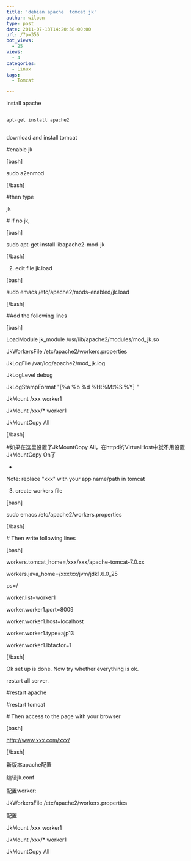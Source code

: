 ```yaml
---
title: 'debian apache  tomcat jk'
author: wiloon
type: post
date: 2011-07-13T14:20:38+00:00
url: /?p=356
bot_views:
  - 25
views:
  - 4
categories:
  - Linux
tags:
  - Tomcat

---
```

install apache

```bash
  
apt-get install apache2
  
```

download and install tomcat

#enable jk

[bash]
  
sudo a2enmod
  
[/bash]

#then type
  
jk

\# if no jk,

[bash]
  
sudo apt-get install libapache2-mod-jk
  
[/bash]

2. edit file jk.load

[bash]
  
sudo emacs /etc/apache2/mods-enabled/jk.load
  
[/bash]

#Add the following lines

[bash]
  
LoadModule jk\_module /usr/lib/apache2/modules/mod\_jk.so

JkWorkersFile /etc/apache2/workers.properties
  
JkLogFile /var/log/apache2/mod_jk.log
  
JkLogLevel debug
  
JkLogStampFormat "[%a %b %d %H:%M:%S %Y] "

JkMount /xxx worker1
  
JkMount /xxx/* worker1
  
JkMountCopy All
  
[/bash]

#如果在这里设置了JkMountCopy All，在httpd的VirtualHost中就不用设置JkMountCopy On了
  
-
  
Note: replace "xxx" with your app name/path in tomcat

3. create workers file

[bash]
  
sudo emacs /etc/apache2/workers.properties
  
[/bash]

\# Then write following lines

[bash]
  
workers.tomcat_home=/xxx/xxx/apache-tomcat-7.0.xx
  
workers.java\_home=/xxx/xx/jvm/jdk1.6.0\_25
  
ps=/
  
worker.list=worker1
  
worker.worker1.port=8009
  
worker.worker1.host=localhost
  
worker.worker1.type=ajp13
  
worker.worker1.lbfactor=1
  
[/bash]

Ok set up is done. Now try whether everything is ok.
  
restart all server.
  
#restart apache
  
#restart tomcat

\# Then access to the page with your browser

[bash]
  
http://www.xxx.com/xxx/
  
[/bash]

新版本apache配置
  
编辑jk.conf
  
配置worker:
  
JkWorkersFile /etc/apache2/workers.properties
  
配置
  
JkMount /xxx worker1
  
JkMount /xxx/* worker1
  
JkMountCopy All